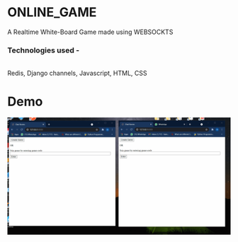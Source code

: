 # ONLINE_GAME
A Realtime White-Board Game made using WEBSOCKTS<br>
<h3 >
 Technologies used - 
 </h3>
 <br>
  Redis, Django channels, Javascript, HTML, CSS<br>
  
 # Demo
<!--  <h3> Pairing up the Players </h3>  -->
<!-- ![alt text](/Animation.gif "Logo Title Text 1") -->
![alt text](/Animation.gif "Logo Title Text 1")
<!--  <h3> Points On Correct guess Only </h3>  -->




  

 

